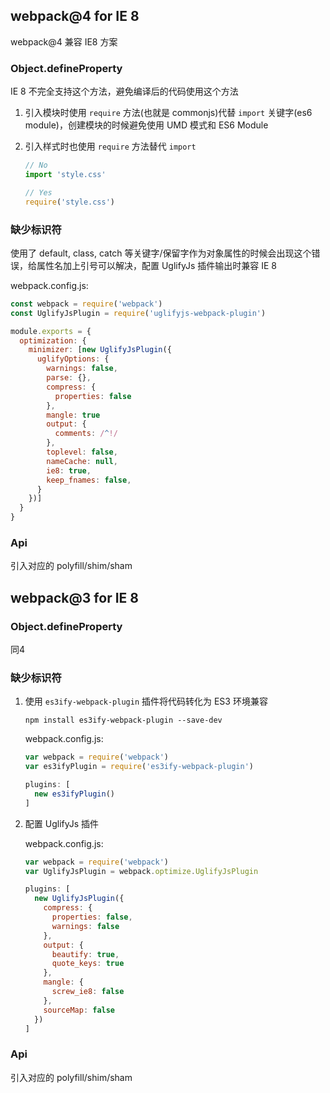 ## webpack@4 for IE 8

webpack@4 兼容 IE8 方案

### Object.defineProperty

IE 8 不完全支持这个方法，避免编译后的代码使用这个方法

1. 引入模块时使用 `require` 方法(也就是 commonjs)代替 `import` 关键字(es6 module)，创建模块的时候避免使用 UMD 模式和 ES6 Module
1. 引入样式时也使用 `require` 方法替代 `import`
    
    ``` javascript
    // No
    import 'style.css'

    // Yes
    require('style.css')
    ```

### 缺少标识符

使用了 default, class, catch 等关键字/保留字作为对象属性的时候会出现这个错误，给属性名加上引号可以解决，配置 UglifyJs 插件输出时兼容 IE 8

webpack.config.js:

``` javascript
const webpack = require('webpack')
const UglifyJsPlugin = require('uglifyjs-webpack-plugin')

module.exports = {
  optimization: {
    minimizer: [new UglifyJsPlugin({
      uglifyOptions: {
        warnings: false,
        parse: {},
        compress: {
          properties: false
        },
        mangle: true
        output: {
          comments: /^!/
        },
        toplevel: false,
        nameCache: null,
        ie8: true,
        keep_fnames: false,
      }
    })]
  }
}
```

### Api

引入对应的 polyfill/shim/sham

## webpack@3 for IE 8

### Object.defineProperty

同4

### 缺少标识符

1. 使用 `es3ify-webpack-plugin` 插件将代码转化为 ES3 环境兼容

    ``` shell
    npm install es3ify-webpack-plugin --save-dev
    ```

    webpack.config.js:

    ``` javascript
    var webpack = require('webpack')
    var es3ifyPlugin = require('es3ify-webpack-plugin')

    plugins: [
      new es3ifyPlugin()
    ]
    ```

1. 配置 UglifyJs 插件

    webpack.config.js:

    ``` javascript
    var webpack = require('webpack')
    var UglifyJsPlugin = webpack.optimize.UglifyJsPlugin

    plugins: [
      new UglifyJsPlugin({
        compress: {
          properties: false,
          warnings: false
        },
        output: {
          beautify: true,
          quote_keys: true
        },
        mangle: {
          screw_ie8: false
        },
        sourceMap: false
      })
    ]
    ```

### Api

引入对应的 polyfill/shim/sham
